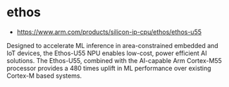# ethos

* https://www.arm.com/products/silicon-ip-cpu/ethos/ethos-u55



Designed to accelerate ML inference in area-constrained embedded and IoT devices, the Ethos-U55 NPU enables low-cost, power efficient AI solutions. The Ethos-U55, combined with the AI-capable Arm Cortex-M55 processor provides a 480 times uplift in ML performance over existing Cortex-M based systems.
